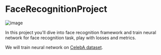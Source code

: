 # FaceRecognitionProject

![image](https://github.com/falsednk/FaceRecognitionProject/assets/87853781/59df0fa4-9419-40f8-a160-04db966861bb)



In this project you'll dive into face recognition framework and train neural network for face recognition task, play with losses and metrics.


We will train neural network on [CelebA dataset](https://mmlab.ie.cuhk.edu.hk/projects/CelebA.html). 
